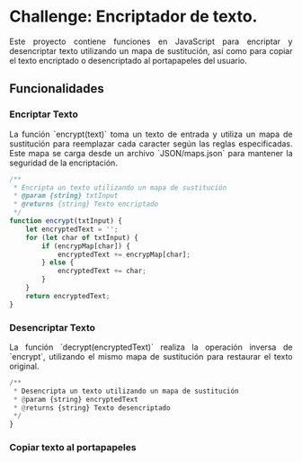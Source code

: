 # Challenge: Encriptador de texto.

<p style="text-align: justify">Este proyecto contiene funciones en JavaScript para encriptar y desencriptar texto utilizando un mapa de sustitución, así como para copiar el texto encriptado o desencriptado al portapapeles del usuario.</p>

## Funcionalidades

### Encriptar Texto

<p style="text-align: justify">La función `encrypt(text)` toma un texto de entrada y utiliza un mapa de sustitución para reemplazar cada caracter según las reglas especificadas. Este mapa se carga desde un archivo `JSON/maps.json` para mantener la seguridad de la encriptación.</p>

```javascript
/**
 * Encripta un texto utilizando un mapa de sustitución
 * @param {string} txtInput 
 * @returns {string} Texto encriptado 
 */
function encrypt(txtInput) {
    let encryptedText = '';
    for (let char of txtInput) {
        if (encrypMap[char]) {
            encryptedText += encrypMap[char];
        } else {
            encryptedText += char;
        }
    }
    return encryptedText;
}
````

### Desencriptar Texto
<p style="text-align: justify">La función `decrypt(encryptedText)` realiza la operación inversa de `encrypt`, utilizando el mismo mapa de sustitución para restaurar el texto original.</p>

``` python 
/**
 * Desencripta un texto utilizando un mapa de sustitución
 * @param {string} encryptedText 
 * @returns {string} Texto desencriptado
 */
}
```

### Copiar texto al portapapeles
